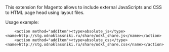 This extension for Magento allows to include external JavaScripts and CSS to HTML page head using layout files.

Usage example:


        <action method="addItem"><type>absolute_js</type><name>http://stg.odnoklassniki.ru/share/odkl_share.js</name></action>
        <action method="addItem"><type>absolute_css</type><name>http://stg.odnoklassniki.ru/share/odkl_share.css</name></action>

